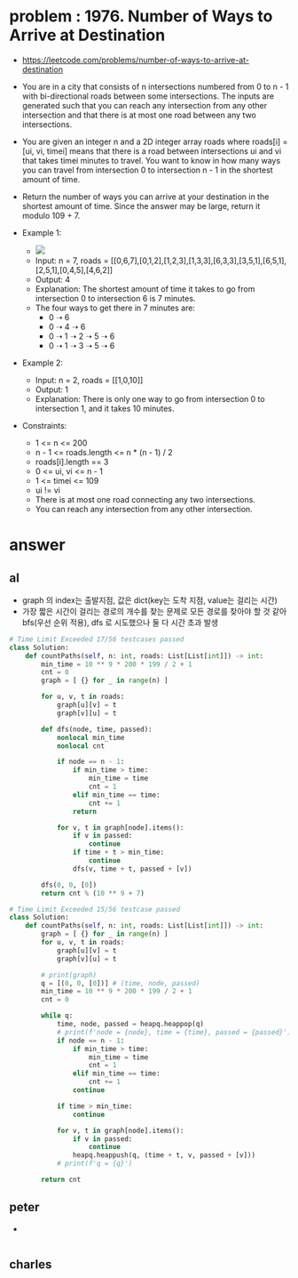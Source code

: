 # problem : 1976. Number of Ways to Arrive at Destination
- https://leetcode.com/problems/number-of-ways-to-arrive-at-destination

- You are in a city that consists of n intersections numbered from 0 to n - 1 with bi-directional roads between some intersections. The inputs are generated such that you can reach any intersection from any other intersection and that there is at most one road between any two intersections.

- You are given an integer n and a 2D integer array roads where roads[i] = [ui, vi, timei] means that there is a road between intersections ui and vi that takes timei minutes to travel. You want to know in how many ways you can travel from intersection 0 to intersection n - 1 in the shortest amount of time.

- Return the number of ways you can arrive at your destination in the shortest amount of time. Since the answer may be large, return it modulo 109 + 7.

- Example 1:
    - ![](https://assets.leetcode.com/uploads/2025/02/14/1976_corrected.png)
    - Input: n = 7, roads = [[0,6,7],[0,1,2],[1,2,3],[1,3,3],[6,3,3],[3,5,1],[6,5,1],[2,5,1],[0,4,5],[4,6,2]]
    - Output: 4
    - Explanation: The shortest amount of time it takes to go from intersection 0 to intersection 6 is 7 minutes.
    - The four ways to get there in 7 minutes are:
        - 0 ➝ 6
        - 0 ➝ 4 ➝ 6
        - 0 ➝ 1 ➝ 2 ➝ 5 ➝ 6
        - 0 ➝ 1 ➝ 3 ➝ 5 ➝ 6

- Example 2:
    - Input: n = 2, roads = [[1,0,10]]
    - Output: 1
    - Explanation: There is only one way to go from intersection 0 to intersection 1, and it takes 10 minutes.
 
- Constraints:
    - 1 <= n <= 200
    - n - 1 <= roads.length <= n * (n - 1) / 2
    - roads[i].length == 3
    - 0 <= ui, vi <= n - 1
    - 1 <= timei <= 109
    - ui != vi
    - There is at most one road connecting any two intersections.
    - You can reach any intersection from any other intersection.

# answer

## al
- graph 의 index는 출발지점, 값은 dict(key는 도착 지점, value는 걸리는 시간)
- 가장 짧은 시간이 걸리는 경로의 개수를 찾는 문제로 모든 경로를 찾아야 할 것 같아 bfs(우선 순위 적용), dfs 로 시도했으나 둘 다 시간 초과 발생
```python
# Time Limit Exceeded 17/56 testcases passed
class Solution:
    def countPaths(self, n: int, roads: List[List[int]]) -> int:
        min_time = 10 ** 9 * 200 * 199 / 2 + 1
        cnt = 0
        graph = [ {} for _ in range(n) ]

        for u, v, t in roads:
            graph[u][v] = t
            graph[v][u] = t

        def dfs(node, time, passed):
            nonlocal min_time
            nonlocal cnt

            if node == n - 1:
                if min_time > time:
                    min_time = time
                    cnt = 1
                elif min_time == time:
                    cnt += 1
                return

            for v, t in graph[node].items():
                if v in passed:
                    continue
                if time + t > min_time:
                    continue
                dfs(v, time + t, passed + [v])

        dfs(0, 0, [0])
        return cnt % (10 ** 9 + 7)

# Time Limit Exceeded 15/56 testcase passed
class Solution:
    def countPaths(self, n: int, roads: List[List[int]]) -> int:
        graph = [ {} for _ in range(n) ]
        for u, v, t in roads:
            graph[u][v] = t
            graph[v][u] = t

        # print(graph)
        q = [(0, 0, [0])] # (time, node, passed)
        min_time = 10 ** 9 * 200 * 199 / 2 + 1
        cnt = 0

        while q:
            time, node, passed = heapq.heappop(q)
            # print(f'node = {node}, time = {time}, passed = {passed}')
            if node == n - 1:
                if min_time > time:
                    min_time = time
                    cnt = 1
                elif min_time == time:
                    cnt += 1
                continue

            if time > min_time:
                continue

            for v, t in graph[node].items():
                if v in passed:
                    continue
                heapq.heappush(q, (time + t, v, passed + [v]))
            # print(f'q = {q}')

        return cnt
```


## peter
- 
```python
```


## charles
```python
```

